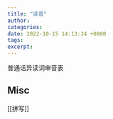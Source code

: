 ```yaml
---
title: "读音"
author: 
categories: 
date: 2022-10-15 14:13:24 +0800
tags: 
excerpt: 
---
```



普通话异读词审音表





## Misc

[[拼写]]
